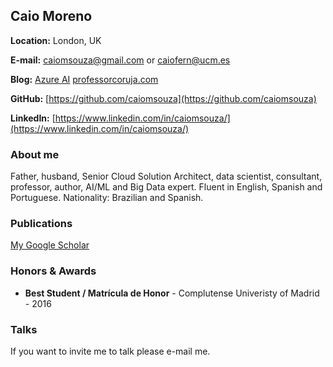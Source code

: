 ## Caio Moreno

**Location:** London, UK

**E-mail:** caiomsouza@gmail.com or caiofern@ucm.es

**Blog:** 
[Azure AI](https://medium.com/@caiomsouza)
[professorcoruja.com](http://professorcoruja.com/)

**GitHub:** [https://github.com/caiomsouza](https://github.com/caiomsouza)

**LinkedIn:** [https://www.linkedin.com/in/caiomsouza/](https://www.linkedin.com/in/caiomsouza/)

### About me
Father, husband, Senior Cloud Solution Architect, data scientist, consultant, professor, author, AI/ML and Big Data expert. 
Fluent in English, Spanish and Portuguese. 
Nationality: Brazilian and Spanish.<BR>

### Publications
[My Google Scholar](https://scholar.google.co.uk/citations?user=B9uHSyEAAAAJ&hl=en&oi=ao)

### Honors & Awards
- **Best Student / Matrícula de Honor** - Complutense Univeristy of Madrid - 2016

### Talks
If you want to invite me to talk please e-mail me.
